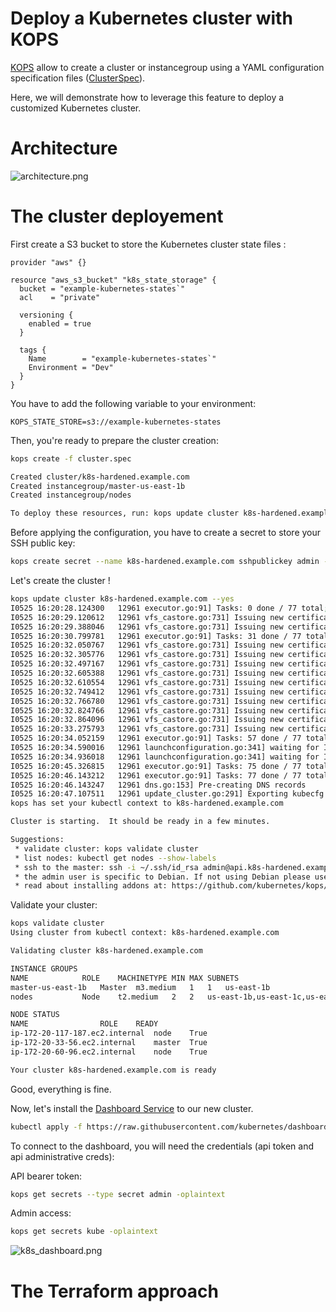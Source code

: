 # Deploy a Kubernetes cluster with KOPS

[KOPS](https://github.com/kubernetes/kops) allow to create  a cluster or instancegroup using a YAML configuration specification files ([ClusterSpec](https://godoc.org/k8s.io/kops/pkg/apis/kops#ClusterSpec)).

Here, we will demonstrate how to leverage this feature to deploy a customized Kubernetes cluster.

# Architecture

![architecture.png](https://raw.githubusercontent.com/julienlevasseur/playground/assets/master/images/architecture.png)

# The cluster deployement

First create a S3 bucket to store the Kubernetes cluster state files :

```hcl
provider "aws" {}

resource "aws_s3_bucket" "k8s_state_storage" {
  bucket = "example-kubernetes-states`"
  acl    = "private"

  versioning {
    enabled = true
  }

  tags {
    Name        = "example-kubernetes-states`"
    Environment = "Dev"
  }
}
```

You have to add the following variable to your environment:

`KOPS_STATE_STORE=s3://example-kubernetes-states`

Then, you're ready to prepare the cluster creation:

```bash
kops create -f cluster.spec 

Created cluster/k8s-hardened.example.com
Created instancegroup/master-us-east-1b
Created instancegroup/nodes

To deploy these resources, run: kops update cluster k8s-hardened.example.com --yes
```

Before applying the configuration, you have to create a secret to store your SSH public key:

```bash
kops create secret --name k8s-hardened.example.com sshpublickey admin -i ~/.ssh/id_rsa.pub
```

Let's create the cluster !

```bash
kops update cluster k8s-hardened.example.com --yes
I0525 16:20:28.124300   12961 executor.go:91] Tasks: 0 done / 77 total; 31 can run
I0525 16:20:29.120612   12961 vfs_castore.go:731] Issuing new certificate: "ca"
I0525 16:20:29.388046   12961 vfs_castore.go:731] Issuing new certificate: "apiserver-aggregator-ca"
I0525 16:20:30.799781   12961 executor.go:91] Tasks: 31 done / 77 total; 26 can run
I0525 16:20:32.050767   12961 vfs_castore.go:731] Issuing new certificate: "apiserver-proxy-client"
I0525 16:20:32.305776   12961 vfs_castore.go:731] Issuing new certificate: "kube-controller-manager"
I0525 16:20:32.497167   12961 vfs_castore.go:731] Issuing new certificate: "kube-proxy"
I0525 16:20:32.605388   12961 vfs_castore.go:731] Issuing new certificate: "kops"
I0525 16:20:32.610554   12961 vfs_castore.go:731] Issuing new certificate: "kube-scheduler"
I0525 16:20:32.749412   12961 vfs_castore.go:731] Issuing new certificate: "apiserver-aggregator"
I0525 16:20:32.766780   12961 vfs_castore.go:731] Issuing new certificate: "kubelet"
I0525 16:20:32.824766   12961 vfs_castore.go:731] Issuing new certificate: "kubelet-api"
I0525 16:20:32.864096   12961 vfs_castore.go:731] Issuing new certificate: "master"
I0525 16:20:33.275793   12961 vfs_castore.go:731] Issuing new certificate: "kubecfg"
I0525 16:20:34.052159   12961 executor.go:91] Tasks: 57 done / 77 total; 18 can run
I0525 16:20:34.590016   12961 launchconfiguration.go:341] waiting for IAM instance profile "nodes.k8s-hardened.example.com" to be ready
I0525 16:20:34.936018   12961 launchconfiguration.go:341] waiting for IAM instance profile "masters.k8s-hardened.example.com" to be ready
I0525 16:20:45.326815   12961 executor.go:91] Tasks: 75 done / 77 total; 2 can run
I0525 16:20:46.143212   12961 executor.go:91] Tasks: 77 done / 77 total; 0 can run
I0525 16:20:46.143247   12961 dns.go:153] Pre-creating DNS records
I0525 16:20:47.107511   12961 update_cluster.go:291] Exporting kubecfg for cluster
kops has set your kubectl context to k8s-hardened.example.com

Cluster is starting.  It should be ready in a few minutes.

Suggestions:
 * validate cluster: kops validate cluster
 * list nodes: kubectl get nodes --show-labels
 * ssh to the master: ssh -i ~/.ssh/id_rsa admin@api.k8s-hardened.example.com
 * the admin user is specific to Debian. If not using Debian please use the appropriate user based on your OS.
 * read about installing addons at: https://github.com/kubernetes/kops/blob/master/docs/addons.md.
```

Validate your cluster:

```bash
kops validate cluster
Using cluster from kubectl context: k8s-hardened.example.com

Validating cluster k8s-hardened.example.com

INSTANCE GROUPS
NAME			ROLE	MACHINETYPE	MIN	MAX	SUBNETS
master-us-east-1b	Master	m3.medium	1	1	us-east-1b
nodes			Node	t2.medium	2	2	us-east-1b,us-east-1c,us-east-1d

NODE STATUS
NAME				ROLE	READY
ip-172-20-117-187.ec2.internal	node	True
ip-172-20-33-56.ec2.internal	master	True
ip-172-20-60-96.ec2.internal	node	True

Your cluster k8s-hardened.example.com is ready
```

Good, everything is fine.

Now, let's install the [Dashboard Service](https://github.com/kubernetes/dashboard) to our new cluster.

```bash
kubectl apply -f https://raw.githubusercontent.com/kubernetes/dashboard/master/src/deploy/recommended/kubernetes-dashboard.yaml
```

To connect to the dashboard, you will need the credentials (api token and api administrative creds):

API bearer token:
```bash
kops get secrets --type secret admin -oplaintext
```

Admin access:
```bash
kops get secrets kube -oplaintext
```

![k8s_dashboard.png](https://raw.githubusercontent.com/julienlevasseur/playground/assets/master/images/k8s_dashboard.png)

# The Terraform approach